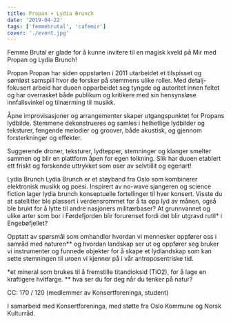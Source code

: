 ```yaml
---
title: Propan + Lydia Brunch
date: '2019-04-22'
tags: ['femmebrutal', 'cafemir']
cover: './event.jpg'
---
```

Femme Brutal er glade for å kunne invitere til en magisk kveld på Mir med Propan og Lydia Brunch!

Propan
Propan har siden oppstarten i 2011 utarbeidet et tilspisset og sømløst samspill hvor de forsker på stemmens ulike roller. Med detalj-fokusert arbeid har duoen opparbeidet seg tyngde og autoritet innen feltet og har overrasket både publikum og kritikere med sin hensynsløse innfallsvinkel og tilnærming til musikk.

Åpne improvisasjoner og arrangementer skaper utgangspunktet for Propans lydbilde. Stemmene dekonstrueres og samles i helhetlige lydbilder og teksturer, fengende melodier og groover, både akustisk, og gjennom forsterkninger og effekter.

Suggerende droner, teksturer, lydtepper, stemninger og klanger smelter sammen og blir en plattform åpen for egen tolkning. Slik har duoen etablert ett friskt og forskende uttrykket som oser av selvtillit og egenart!

Lydia Brunch
Lydia Brunch er et støyband fra Oslo som kombinerer elektronisk musikk og poesi. Inspirert av no-wave sjangeren og science fiction lager lydia brunch konseptuelle fortellinger til hver konsert. Visste du at satellitter ble plassert i verdensrommet for å ta opp lyd av månen, også ble brukt for å lytte til andre nasjoners militærbaser? At grunnvannet og ulike arter som bor i Førdefjorden blir forurenset fordi det blir utgravd rutil* i Engebøfjellet?

Opptatt av spørsmål som omhandler hvordan vi mennesker oppfører oss i samråd med naturen** og hvordan landskap ser ut og oppfører seg bruker vi instrumenter og funnede objekter for å skape et lydlandskap som kan sette stemningen til uroen vi kjenner på i vår antroposentriske tid.

*et mineral som brukes til å fremstille titandioksid (TiO2), for å lage en kraftigere hvitfarge.
** hva ser du for deg når du tenker på natur?

CC: 170 / 120 (medlemmer av Konsertforeninga, student)

I samarbeid med Konsertforeninga, med støtte fra Oslo Kommune og Norsk Kulturråd.



